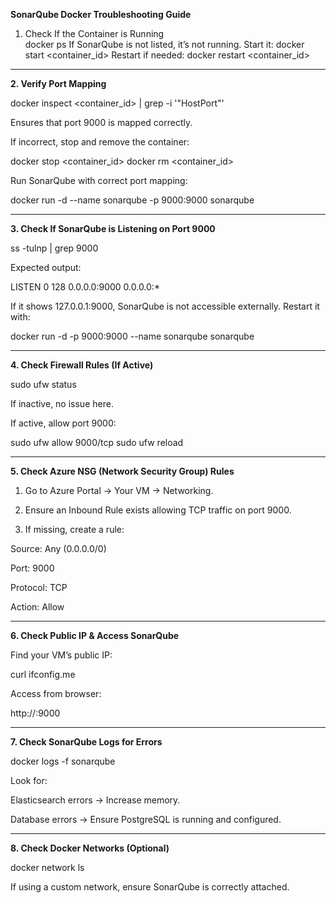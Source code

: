 **SonarQube Docker Troubleshooting Guide** 
1. Check If the Container is Running   
docker ps 
If SonarQube is not listed, it’s not running. 
Start it: 
docker start <container_id> 
Restart if needed: 
docker restart <container_id>

---
**2. Verify Port Mapping**
 
docker inspect <container_id> | grep -i '"HostPort"'
 
Ensures that port 9000 is mapped correctly.
 
If incorrect, stop and remove the container:

 
docker stop <container_id>
docker rm <container_id>
 
Run SonarQube with correct port mapping:

 
docker run -d --name sonarqube -p 9000:9000 sonarqube

---

**3. Check If SonarQube is Listening on Port 9000**
 
ss -tulnp | grep 9000
 
Expected output:
 
LISTEN   0   128   0.0.0.0:9000   0.0.0.0:*
 
If it shows 127.0.0.1:9000, SonarQube is not accessible externally. Restart it with:
 
docker run -d -p 9000:9000 --name sonarqube sonarqube

---
 
**4. Check Firewall Rules (If Active)**
 
sudo ufw status
 
If inactive, no issue here.
 
If active, allow port 9000:
 
sudo ufw allow 9000/tcp
sudo ufw reload

---
 
**5. Check Azure NSG (Network Security Group) Rules**
 
1. Go to Azure Portal → Your VM → Networking.
 
2. Ensure an Inbound Rule exists allowing TCP traffic on port 9000. 
 
3. If missing, create a rule:
 
Source: Any (0.0.0.0/0)
 
Port: 9000
 
Protocol: TCP
 
Action: Allow

---
 
**6. Check Public IP & Access SonarQube**
 
Find your VM’s public IP:
 
curl ifconfig.me
 
Access from browser:
 
http://<public-ip>:9000
 
---
 
**7. Check SonarQube Logs for Errors**
 
docker logs -f sonarqube
 
Look for:
 
Elasticsearch errors → Increase memory.
 
Database errors → Ensure PostgreSQL is running and configured.

---
 
**8. Check Docker Networks (Optional)**
 
docker network ls
 
If using a custom network, ensure SonarQube is correctly attached.
 
